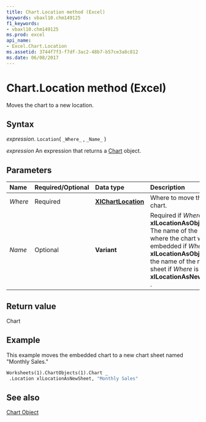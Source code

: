 ```yaml
---
title: Chart.Location method (Excel)
keywords: vbaxl10.chm149125
f1_keywords:
- vbaxl10.chm149125
ms.prod: excel
api_name:
- Excel.Chart.Location
ms.assetid: 3744f7f3-f7df-3ac2-48b7-b57ce3a8c812
ms.date: 06/08/2017
---
```



# Chart.Location method (Excel)

Moves the chart to a new location.


## Syntax

 _expression_. `Location`( `_Where_` , `_Name_` )

 _expression_ An expression that returns a [Chart](Excel.Chart-graph-object.md) object.


## Parameters



|Name|Required/Optional|Data type|Description|
|:-----|:-----|:-----|:-----|
| _Where_|Required| **[XlChartLocation](Excel.XlChartLocation.md)**|Where to move the chart.|
| _Name_|Optional| **Variant**|Required if  _Where_ is **xlLocationAsObject** . The name of the sheet where the chart will be embedded if _Where_ is **xlLocationAsObject** or the name of the new sheet if _Where_ is **xlLocationAsNewSheet** .|

## Return value

Chart


## Example

This example moves the embedded chart to a new chart sheet named "Monthly Sales." 


```vb
Worksheets(1).ChartObjects(1).Chart _ 
 .Location xlLocationAsNewSheet, "Monthly Sales"
```


## See also


[Chart Object](Excel.Chart(object).md)

